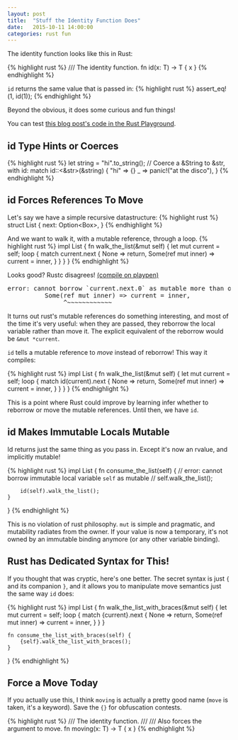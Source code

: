 ```yaml
---
layout: post
title:  "Stuff the Identity Function Does"
date:   2015-10-11 14:00:00
categories: rust fun
---
```


The identity function looks like this in Rust:

{% highlight rust %}
/// The identity function.
fn id<T>(x: T) -> T { x }
{% endhighlight %}

`id` returns the same value that is passed in:
{% highlight rust %}
assert_eq!(1, id(1));
{% endhighlight %}


Beyond the obvious, it does some curious and fun things!

You can test [this blog post's code in the Rust Playground][gist].

[gist]: https://play.rust-lang.org/?gist=724e8c931a8e7515ef31&version=stable


## id Type Hints or Coerces

{% highlight rust %}
let string = "hi".to_string();
// Coerce a &String to &str, with id:
match id::<&str>(&string) {
    "hi" => {}
    _ => panic!("at the disco"),
}
{% endhighlight %}

## id Forces References To Move

Let's say we have a simple recursive datastructure:
{% highlight rust %}
struct List {
    next: Option<Box<List>>,
}
{% endhighlight %}

And we want to walk it, with a mutable reference, through a loop.
{% highlight rust %}
impl List {
    fn walk_the_list(&mut self) {
        let mut current = self;
        loop {
            match current.next {
                None => return,
                Some(ref mut inner) => current = inner,
            }
        }
    }
}
{% endhighlight %}

Looks good? Rustc disagrees! [(compile on playpen)][gisterr]

<pre>
error: cannot borrow `current.next.0` as mutable more than once at a time [E0499]
          Some(ref mut inner) => current = inner,
               ^~~~~~~~~~~~~
</pre>

[gisterr]: https://play.rust-lang.org/?gist=613e13fd515bfca647ca&version=stable

It turns out rust's mutable references do something interesting, and most of
the time it's very useful: when they are passed, they reborrow the local variable
rather than move it. The explicit equivalent of the reborrow would be `&mut *current`.

`id` tells a mutable reference to *move* instead of reborrow! This way it compiles:

{% highlight rust %}
impl List {
    fn walk_the_list(&mut self) {
        let mut current = self;
        loop {
            match id(current).next {
                None => return,
                Some(ref mut inner) => current = inner,
            }
        }
    }
}
{% endhighlight %}

This is a point where Rust could improve by learning infer whether to
reborrow or move the mutable references. Until then, we have `id`.


## id Makes Immutable Locals Mutable

Id returns just the same thing as you pass in. Except it's now an rvalue, and
implicitly mutable!

{% highlight rust %}
impl List {
    fn consume_the_list(self) {
        // error: cannot borrow immutable local variable `self` as mutable
        // self.walk_the_list();
        
        id(self).walk_the_list();
    }
}
{% endhighlight %}

This is no violation of rust philosophy. `mut` is simple and pragmatic, and
mutability radiates from the owner. If your value is now a temporary, it's
not owned by an immutable binding anymore (or any other variable binding).


## Rust has Dedicated Syntax for This!

If you thought that was cryptic, here's one better. The secret syntax is just
`{` and its companion `}`, and it allows you to manipulate move semantics just
the same way `id` does:

{% highlight rust %}
impl List {
    fn walk_the_list_with_braces(&mut self) {
        let mut current = self;
        loop {
            match {current}.next {
                None => return,
                Some(ref mut inner) => current = inner,
            }
        }
    }
    
    fn consume_the_list_with_braces(self) {
        {self}.walk_the_list_with_braces();
    }
}
{% endhighlight %}


## Force a Move Today

If you actually use this, I think `moving` is actually a pretty good name
(`move` is taken, it's a keyword). Save the `{}` for obfuscation contests.

{% highlight rust %}
/// The identity function.
///
/// Also forces the argument to move.
fn moving<T>(x: T) -> T { x }
{% endhighlight %}

